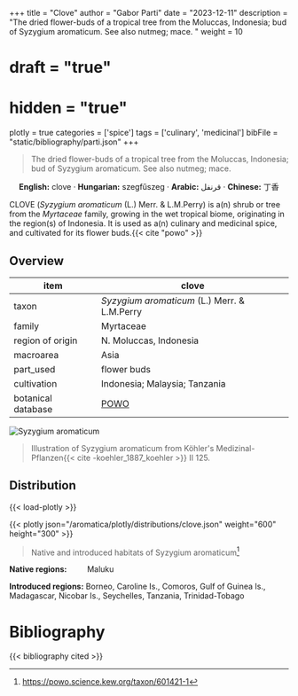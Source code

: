 +++
title = "Clove"
author = "Gabor Parti"
date = "2023-12-11"
description = "The dried flower-buds of a tropical tree from the Moluccas, Indonesia; bud of Syzygium aromaticum. See also nutmeg; mace. "
weight = 10
# draft = "true"
# hidden = "true"
plotly = true
categories = ['spice']
tags = ['culinary', 'medicinal']
bibFile = "static/bibliography/parti.json"
+++

>The dried flower-buds of a tropical tree from the Moluccas, Indonesia; bud of Syzygium aromaticum. See also nutmeg; mace.  [<i class="fab fa-wikipedia-w"></i>](https://en.wikipedia.org/wiki/Clove)

<center>

**English:** clove · **Hungarian:** szegfűszeg · **Arabic:** <span class="arabic-text" dir="rtl">قرنفل</span> · **Chinese:** <span class="traditional-chinese-text">丁香</span>

</center>

CLOVE (*Syzygium aromaticum* (L.) Merr. & L.M.Perry) is a(n) shrub or tree from the *Myrtaceae* family, growing in the wet tropical biome, originating in the region(s) of Indonesia. It is used as a(n) culinary and medicinal spice, and cultivated for its flower buds.{{< cite "powo" >}}

## Overview

|       item       |                       clove                       |
|------------------|---------------------------------------------------|
|       taxon      |    *Syzygium aromaticum* (L.) Merr. & L.M.Perry   |
|      family      |                     Myrtaceae                     |
| region of origin |               N. Moluccas, Indonesia              |
|     macroarea    |                        Asia                       |
|     part_used    |                    flower buds                    |
|    cultivation   |           Indonesia; Malaysia; Tanzania           |
|botanical database|[POWO](https://powo.science.kew.org/taxon/601421-1)|

![Syzygium aromaticum](/images/illustrations/clove.png?width=40rem "Illustration of Syzygium aromaticum from Köhler's Medizinal-Pflanzen")

>Illustration of Syzygium aromaticum from Köhler's Medizinal-Pflanzen{{< cite -koehler_1887_koehler >}} II 125.

## Distribution

{{< load-plotly >}}

{{< plotly json="/aromatica/plotly/distributions/clove.json" weight="600" height="300" >}}

>Native and introduced habitats of Syzygium aromaticum[^powo]

[^powo]: https://powo.science.kew.org/taxon/601421-1

<p style="text-align:left;">

**Native regions:** &ensp; &ensp; &ensp; Maluku

**Introduced regions:** Borneo, Caroline Is., Comoros, Gulf of Guinea Is., Madagascar, Nicobar Is., Seychelles, Tanzania, Trinidad-Tobago

</p>



# Bibliography

{{< bibliography cited >}}

